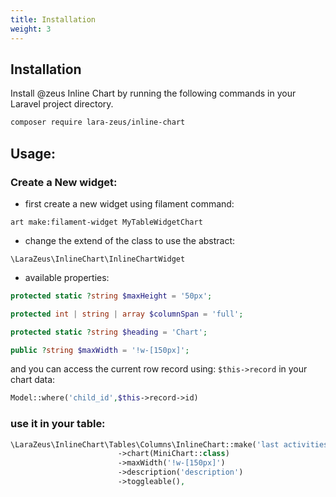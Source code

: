 ```yaml
---
title: Installation
weight: 3
---
```


## Installation

Install @zeus Inline Chart by running the following commands in your Laravel project directory.

```bash
composer require lara-zeus/inline-chart
```

## Usage:

### Create a New widget:

- first create a new widget using filament command:

`art make:filament-widget MyTableWidgetChart`

- change the extend of the class to use the abstract:

`\LaraZeus\InlineChart\InlineChartWidget`

- available properties:

```php
protected static ?string $maxHeight = '50px';

protected int | string | array $columnSpan = 'full';

protected static ?string $heading = 'Chart';

public ?string $maxWidth = '!w-[150px]';
```

and you can access the current row record using: `$this->record` in your chart data:

```php
Model::where('child_id',$this->record->id)
```

### use it in your table:

```php
\LaraZeus\InlineChart\Tables\Columns\InlineChart::make('last activities')
                        ->chart(MiniChart::class)
                        ->maxWidth('!w-[150px]')
                        ->description('description')
                        ->toggleable(),
```
